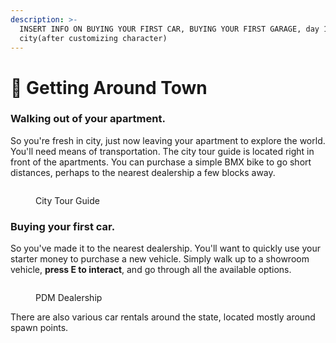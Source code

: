 ```yaml
---
description: >-
  INSERT INFO ON BUYING YOUR FIRST CAR, BUYING YOUR FIRST GARAGE, day 1 in
  city(after customizing character)
---
```


# 🚶 Getting Around Town

### **Walking out of your apartment.**

So you're fresh in city, just now leaving your apartment to explore the world. You'll need means of transportation. The city tour guide is located right in front of the apartments. You can purchase a simple BMX bike to go short distances, perhaps to the nearest dealership a few blocks away.

<figure><img src="https://i.imgur.com/QwZDsxu.png" alt=""><figcaption><p>City Tour Guide</p></figcaption></figure>

### **Buying your first car.**

So you've made it to the nearest dealership. You'll want to quickly use your starter money to purchase a new vehicle. Simply walk up to a showroom vehicle, **press E to interact**, and go through all the available options.

<figure><img src="https://i.imgur.com/fiNiiBd.png" alt=""><figcaption><p>PDM Dealership</p></figcaption></figure>

There are also various car rentals around the state, located mostly around spawn points.

<figure><img src="https://i.imgur.com/Ac3LhKN.png" alt=""><figcaption></figcaption></figure>
